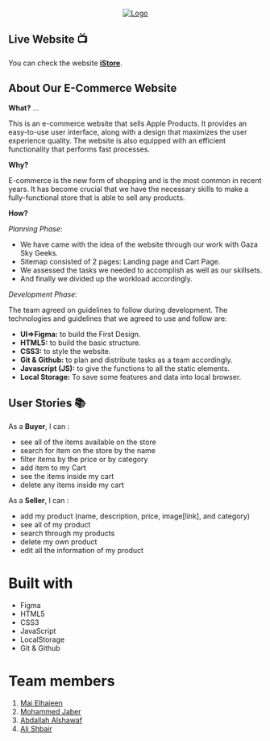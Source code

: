 
<br />
<div align="center">
  <a href="#live-link">
    <img src="https://i.imgur.com/Uylc61Z.png" alt="Logo">
  </a>
</div>


## **Live Website** :tv: <span id="live"></span>
You can check the website [**iStore**](https://gsg-cf05.github.io/CryptocurrencySite/).


## **About Our E-Commerce Website** <span id="about"></span>



**What?**
 ...

This is an e-commerce website that sells Apple Products. It provides an easy-to-use user interface, along with a design that maximizes the user experience quality. The website is also equipped with an efficient functionality that performs fast processes.

**Why?**

E-commerce is the new form of shopping and is the most common in recent years. It has become crucial that we have the necessary skills to make a fully-functional store that is able to sell any products.

**How?**

_Planning Phase_:

- We have came with the idea of the website through our work with Gaza Sky Geeks.
- Sitemap consisted of 2 pages: Landing page and Cart Page.
- We assessed the tasks we needed to accomplish as well as our skillsets.
- And finally we divided up the workload accordingly.

_Development Phase_:

The team agreed on guidelines to follow during development. The technologies and guidelines that we agreed to use and follow are:

- **UI=>Figma:** to build the First Design.
- **HTML5:** to build the basic structure.
- **CSS3:** to style the website.
- **Git & Github:** to plan and distribute tasks as a team accordingly.
- **Javascript (JS):** to give the functions to all the static elements.
- **Local Storage:** To save some features and data into local browser.


## **User Stories** :books: <span id="stories"></span>

As a **Buyer**, I can :
* see all of the items available on the store
* search for item on the store by the name
* filter items by the price or by category
* add item to my Cart
* see the items inside my cart
* delete any items inside my cart

As a **Seller**, I can :
* add my product (name, description, price, image[link], and category)
* see all of my product
* search through my products
* delete my own product
* edit all the information of my product

# **Built with** 

- Figma
- HTML5
- CSS3
- JavaScript
- LocalStorage
- Git & Github

# **Team members** 

1. [Mai Elhajeen]()
1. [Mohammed Jaber](https://github.com/mohjaps)
1. [Abdallah Alshawaf](https://github.com/abdallah-alshawaf)
1. [Ali Shbair](https://github.com/ShbairAli)



